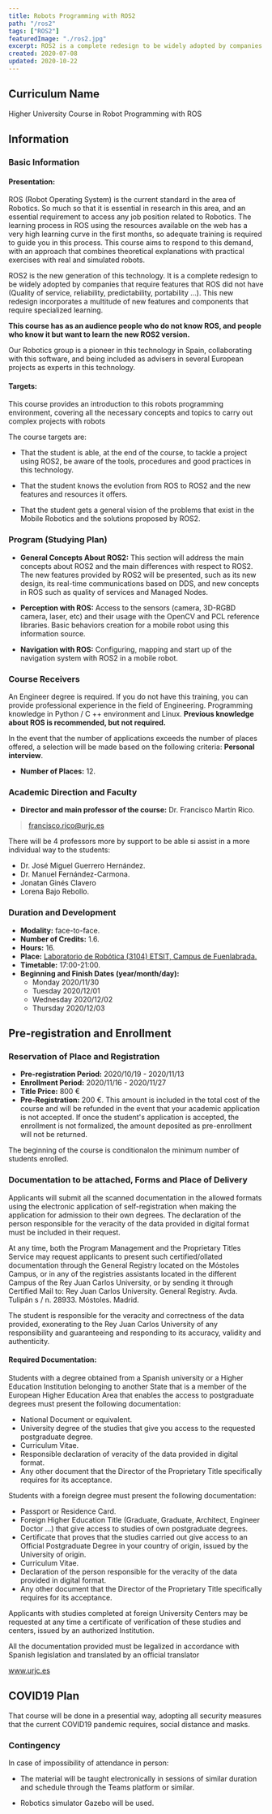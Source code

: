 ```yaml
---
title: Robots Programming with ROS2
path: "/ros2"
tags: ["ROS2"]
featuredImage: "./ros2.jpg"
excerpt: ROS2 is a complete redesign to be widely adopted by companies that require features that ROS did not have (Quality of service, reliability, predictability, portability ...
created: 2020-07-08
updated: 2020-10-22
---
```


## Curriculum Name

Higher University Course in Robot Programming with ROS

## Information

### Basic Information

#### Presentation:

ROS (Robot Operating System) is the current standard in the area of ​​Robotics. So much so that it is essential in research in this area, and an essential requirement to access any job position related to Robotics. The learning process in ROS using the resources available on the web has a very high learning curve in the first months, so adequate training is required to guide you in this process. This course aims to respond to this demand, with an approach that combines theoretical explanations with practical exercises with real and simulated robots.

ROS2 is the new generation of this technology. It is a complete redesign to be widely adopted by companies that require features that ROS did not have (Quality of service, reliability, predictability, portability ...). This new redesign incorporates a multitude of new features and components that require specialized learning.

**This course has as an audience people who do not know ROS, and people who know it but want to learn the new ROS2 version.**

Our Robotics group is a pioneer in this technology in Spain, collaborating with this software, and being included as advisers in several European projects as experts in this technology.

#### Targets:

This course provides an introduction to this robots programming environment, covering all the necessary concepts and topics to carry out complex projects with robots

The course targets are:

* That the student is able, at the end of the course, to tackle a project using ROS2, be aware of the tools, procedures and good practices in this technology.

* That the student knows the evolution from ROS to ROS2 and the new features and resources it offers.

* That the student gets a general vision of the problems that exist in the Mobile Robotics and the solutions proposed by ROS2.

### Program (Studying Plan)

* **General Concepts About ROS2:** This section will address the main concepts about ROS2 and the main differences with respect to ROS2. The new features provided by ROS2 will be presented, such as its new design, its real-time communications based on DDS, and new concepts in ROS such as quality of services and Managed Nodes.

* **Perception with ROS:** Access to the sensors (camera, 3D-RGBD camera, laser, etc) and their usage with the OpenCV and PCL reference libraries. Basic behaviors creation for a mobile robot using this information source.

* **Navigation with ROS:** Configuring, mapping and start up of the navigation system with ROS2 in a mobile robot.

### Course Receivers

An Engineer degree is required. If you do not have this training, you can provide professional experience in the field of Engineering. Programming knowledge in Python / C ++ environment and Linux. **Previous knowledge about ROS is recommended, but not required.**

In the event that the number of applications exceeds the number of places offered, a selection will be made based on the following criteria: **Personal interview**.

* **Number of Places:** 12.

### Academic Direction and Faculty

* **Director and main professor of the course:** Dr. Francisco Martín Rico.
> francisco.rico@urjc.es

There will be 4 professors more by support to be able si assist in a more individual way to the students:

* Dr. José Miguel Guerrero Hernández.
* Dr. Manuel Fernández-Carmona.
* Jonatan Ginés Clavero
* Lorena Bajo Rebollo.

### Duration and Development

* **Modality:** face-to-face.
* **Number of Credits:** 1.6.
* **Hours:** 16.
* **Place:** <a href="https://goo.gl/maps/i8Xwoqp7cSaWrJmV7" target="_blank">Laboratorio de Robótica (3104) ETSIT, Campus de Fuenlabrada.</a>
* **Timetable:** 17:00-21:00.
* **Beginning and Finish Dates (year/month/day):**
    * Monday 2020/11/30
    * Tuesday 2020/12/01
    * Wednesday 2020/12/02
    * Thursday 2020/12/03

## Pre-registration and Enrollment

### Reservation of Place and Registration

* **Pre-registration Period:**  2020/10/19 - 2020/11/13
* **Enrollment Period:** 2020/11/16 - 2020/11/27
* **Title Price:** 800 €
* **Pre-Registration:** 200 €. This amount is included in the total cost of the course and will be refunded in the event that your academic application is not accepted. If once the student's application is accepted, the enrollment is not formalized, the amount deposited as pre-enrollment will not be returned.

The beginning of the course is conditionalon the minimum number of students enrolled.

### Documentation to be attached, Forms and Place of Delivery

Applicants will submit all the scanned documentation in the allowed formats using the electronic application of self-registration when making the application for admission to their own degrees. The declaration of the person responsible for the veracity of the data provided in digital format must be included in their request.

At any time, both the Program Management and the Proprietary Titles Service may request applicants to present such certified/ollated documentation through the General Registry located on the Móstoles Campus, or in any of the registries assistants located in the different Campus of the Rey Juan Carlos University, or by sending it through Certified Mail to: Rey Juan Carlos University. General Registry. Avda. Tulipán s / n. 28933. Móstoles. Madrid.

The student is responsible for the veracity and correctness of the data provided, exonerating to the Rey Juan Carlos University of any responsibility and guaranteeing and responding to its accuracy, validity and authenticity.

#### Required Documentation:

Students with a degree obtained from a Spanish university or a Higher Education Institution belonging to another State that is a member of the European Higher Education Area that enables the access to postgraduate degrees must present the following documentation:

* National Document or equivalent.
* University degree of the studies that give you access to the requested postgraduate degree.
* Curriculum Vitae.
* Responsible declaration of veracity of the data provided in digital format.
* Any other document that the Director of the Proprietary Title specifically requires for its acceptance.

Students with a foreign degree must present the following documentation:

* Passport or Residence Card.
* Foreign Higher Education Title (Graduate, Graduate, Architect, Engineer Doctor ...) that give access to studies of own postgraduate degrees.
* Certificate that proves that the studies carried out give access to an Official Postgraduate Degree in your country of origin, issued by the University of origin.
* Curriculum Vitae.
* Declaration of the person responsible for the veracity of the data provided in digital format.
* Any other document that the Director of the Proprietary Title specifically requires for its acceptance.

Applicants with studies completed at foreign University Centers may be requested at any time a certificate of verification of these studies and centers, issued by an authorized Institution.

All the documentation provided must be legalized in accordance with Spanish legislation and translated by an official translator

<a href="https://www.urjc.es" target=”_blank”>www.urjc.es</a>

## COVID19 Plan

That course will be done in a presential way, adopting all security measures that the current COVID19 pandemic requires, social distance and masks.

### Contingency

In case of impossibility of attendance in person:

* The material will be taught electronically in sessions of similar duration and schedule through the Teams platform or similar.

* Robotics simulator Gazebo will be used.